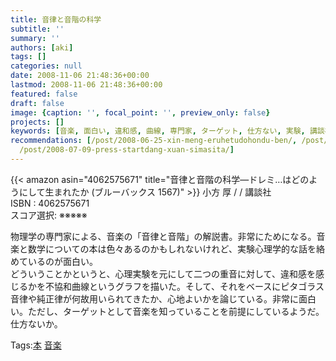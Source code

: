 ```yaml
---
title: 音律と音階の科学
subtitle: ''
summary: ''
authors: [aki]
tags: []
categories: null
date: 2008-11-06 21:48:36+00:00
lastmod: 2008-11-06 21:48:36+00:00
featured: false
draft: false
image: {caption: '', focal_point: '', preview_only: false}
projects: []
keywords: [音楽, 面白い, 違和感, 曲線, 専門家, ターゲット, 仕方ない, 実験, 講談社, 数学]
recommendations: [/post/2008-06-25-xin-meng-eruhetudohondu-ben/, /post/2009-04-13-it-dont-mean-a-thing/,
  /post/2008-07-09-press-startdang-xuan-simasita/]
---
```

{{< amazon asin="4062575671" title="音律と音階の科学―ドレミ…はどのようにして生まれたか (ブルーバックス 1567)" >}}
小方 厚 / / 講談社  
ISBN : 4062575671  
スコア選択: ※※※※※  
  
物理学の専門家による、音楽の「音律と音階」の解説書。非常にためになる。音楽と数学についての本は色々あるのかもしれないけれど、実験心理学的な話を絡めているのが面白い。  
どういうことかというと、心理実験を元にして二つの重音に対して、違和感を感じるかを不協和曲線というグラフを描いた。そして、それをベースにピタゴラス音律や純正律が何故用いられてきたか、心地よいかを論じている。非常に面白い。ただし、ターゲットとして音楽を知っていることを前提にしているようだ。仕方ないか。

Tags:[本](http://mrk0369.exblog.jp/tags/%E6%9C%AC/) [音楽](http://mrk0369.exblog.jp/tags/%E9%9F%B3%E6%A5%BD/) 

